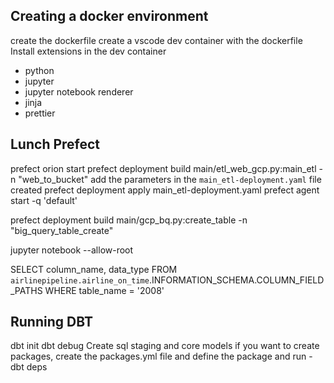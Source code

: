 ## Creating a docker environment

create the dockerfile
create a vscode dev container with the dockerfile
Install extensions in the dev container

- python
- jupyter
- jupyter notebook renderer
- jinja
- prettier

## Lunch Prefect

prefect orion start
prefect deployment build main/etl_web_gcp.py:main_etl -n "web_to_bucket"
add the parameters in the `main_etl-deployment.yaml` file created
prefect deployment apply main_etl-deployment.yaml
prefect agent start -q 'default'

prefect deployment build main/gcp_bq.py:create_table -n "big_query_table_create"

jupyter notebook --allow-root

SELECT column_name, data_type
FROM `airlinepipeline.airline_on_time`.INFORMATION_SCHEMA.COLUMN_FIELD_PATHS
WHERE table_name = '2008'

## Running DBT

dbt init
dbt debug
Create sql staging and core models
if you want to create packages, create the packages.yml file and define the package and run - dbt deps
